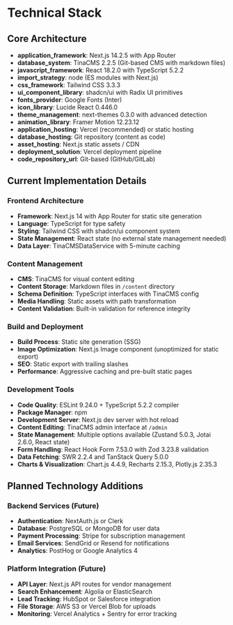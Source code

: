 # Technical Stack

## Core Architecture

- **application_framework**: Next.js 14.2.5 with App Router
- **database_system**: TinaCMS 2.2.5 (Git-based CMS with markdown files)
- **javascript_framework**: React 18.2.0 with TypeScript 5.2.2
- **import_strategy**: node (ES modules with Next.js)
- **css_framework**: Tailwind CSS 3.3.3
- **ui_component_library**: shadcn/ui with Radix UI primitives
- **fonts_provider**: Google Fonts (Inter)
- **icon_library**: Lucide React 0.446.0
- **theme_management**: next-themes 0.3.0 with advanced detection
- **animation_library**: Framer Motion 12.23.12
- **application_hosting**: Vercel (recommended) or static hosting
- **database_hosting**: Git repository (content as code)
- **asset_hosting**: Next.js static assets / CDN
- **deployment_solution**: Vercel deployment pipeline
- **code_repository_url**: Git-based (GitHub/GitLab)

## Current Implementation Details

### Frontend Architecture
- **Framework**: Next.js 14 with App Router for static site generation
- **Language**: TypeScript for type safety
- **Styling**: Tailwind CSS with shadcn/ui component system
- **State Management**: React state (no external state management needed)
- **Data Layer**: TinaCMSDataService with 5-minute caching

### Content Management
- **CMS**: TinaCMS for visual content editing
- **Content Storage**: Markdown files in `/content` directory
- **Schema Definition**: TypeScript interfaces with TinaCMS config
- **Media Handling**: Static assets with path transformation
- **Content Validation**: Built-in validation for reference integrity

### Build and Deployment
- **Build Process**: Static site generation (SSG)
- **Image Optimization**: Next.js Image component (unoptimized for static export)
- **SEO**: Static export with trailing slashes
- **Performance**: Aggressive caching and pre-built static pages

### Development Tools
- **Code Quality**: ESLint 9.24.0 + TypeScript 5.2.2 compiler
- **Package Manager**: npm
- **Development Server**: Next.js dev server with hot reload
- **Content Editing**: TinaCMS admin interface at `/admin`
- **State Management**: Multiple options available (Zustand 5.0.3, Jotai 2.6.0, React state)
- **Form Handling**: React Hook Form 7.53.0 with Zod 3.23.8 validation
- **Data Fetching**: SWR 2.2.4 and TanStack Query 5.0.0
- **Charts & Visualization**: Chart.js 4.4.9, Recharts 2.15.3, Plotly.js 2.35.3

## Planned Technology Additions

### Backend Services (Future)
- **Authentication**: NextAuth.js or Clerk
- **Database**: PostgreSQL or MongoDB for user data
- **Payment Processing**: Stripe for subscription management
- **Email Services**: SendGrid or Resend for notifications
- **Analytics**: PostHog or Google Analytics 4

### Platform Integration (Future)
- **API Layer**: Next.js API routes for vendor management
- **Search Enhancement**: Algolia or ElasticSearch
- **Lead Tracking**: HubSpot or Salesforce integration
- **File Storage**: AWS S3 or Vercel Blob for uploads
- **Monitoring**: Vercel Analytics + Sentry for error tracking